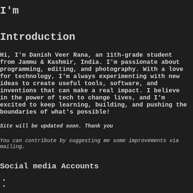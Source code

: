 <meta name='viewport' content='width=device-width, initial-scale=1'/><!DOCTYPE html>
<html lang="en">
<head>
  <meta charset="UTF-8">
  <meta name="viewport" content="width=device-width, initial-scale=1.0">
  <title>Dark Theme with Scrambled Text</title>
  <link href="https://fonts.googleapis.com/css?family=Roboto+Mono:100&display=swap" rel="stylesheet">
  <link href="https://cdnjs.cloudflare.com/ajax/libs/font-awesome/5.15.4/css/all.min.css" rel="stylesheet"> <!-- Font Awesome -->
  <link rel="stylesheet" href="style.css">
</head>
<body>

  <!-- Intro Section -->
  <div class="im">
    <h1>I'm</h1>
  </div>

  <!-- Scrambled Text Section -->
  <div class="container">
    <div class="text"></div>
  </div>

  <!-- Introduction Text Section -->
  <div class="intro">
    <h1>Introduction</h1>
    <h3>Hi, I'm Danish Veer Rana, an 11th-grade student from Jammu & Kashmir, India. I'm passionate about programming, editing, and photography. With a love for technology, I'm always experimenting with new ideas to create useful tools, software, and inventions that can make a real impact. I believe in the power of tech to change lives, and I'm excited to keep learning, building, and pushing the boundaries of what's possible!</h3>
    <h5>Site will be updated soon. Thank you</h5>
    <h6>You can contribute by suggesting me some improvements via mailing.</h6>
  </div>

  <!-- Social Media Section -->
  <div class="social-media">
    <h2>Social media Accounts</h2>
    <div class="yek-social">
      <ul class="yek-social__list">
        <li class="yek-social__item">
          <a class="yek-social__link" href="mailto:veerdanish452008@gmail.com">
            <span class="yek-social__button yek-social__button--gmail">
              <i class="yek-social__icon yek-social__icon--gmail fa fa-envelope"></i>
            </span>
          </a>
        </li>
        <li class="yek-social__item">
          <a class="yek-social__link" href="https://github.com/danishveerrana">
            <span class="yek-social__button yek-social__button--github">
              <i class="yek-social__icon yek-social__icon--codepen fab fa-github-alt"></i>
            </span>
          </a>
        </li>
           </span>
          </a>
        </li>
      </ul>
    </div>
  </div>

  <!-- Link to External JavaScript -->
  <script src="script.js"></script>
</body>
</html><style>/* General body and text setup */
html, body {
  font-family: 'Courier New', monospace;
  background-color: #1e1e1e; /* Dark gray background for a clean look */
  color: #d4d4d4; /* Light gray text for a softer contrast */
  margin: 0;
  padding: 0;
  height: 120%;
  overflow-x: hidden;
}

/* Intro Section */
.intro {
  height: 100%;
  width: 100%;
  display: flex;
  flex-direction: column; /* Stack elements vertically */
  justify-content: center; /* Vertically center */
  align-items: center;     /* Horizontally center */
  padding: 0 20px;
  box-sizing: border-box;
}

h1 {
  color: #57a6e3; /* Soft blue for headings */
  font-weight: bold;
  margin: 0;
}

h3 {
  color: #a1b4b0; /* Muted cyan for subtext */
  font-weight: 300;
  font-size: 18px; /* Adjust font size for subtext */
  margin: 10px 0;
  text-align: left;
}

h6 {
  color: green; /* Light gray for additional text */
  text-align: center;
  margin: 0;
}

/* Container for Scrambled Text */
.container {
  height: 20%;
  width: 90%;
  display: flex;
  justify-content: start; /* Align left */
  align-items: start;    /* Align left */
}

.text {
  font-weight: bold;
  font-size: 80px;
  color: #c8e6c9; /* Light green for scrambled text */
}

/* Syntax Highlighting for text elements in the dark theme */
.dud {
  color: #ff8c00; /* Soft orange for dud (scrambled) characters */
}

/* Links and hover effects */
a {
  color: #80cbc4; /* Soft teal for links */
  text-decoration: none;
}

a:hover {
  color: #ff7043; /* Muted orange on hover */
  text-decoration: underline;
}

/* Buttons */
button {
  background-color: #3f3f3f; /* Dark gray for buttons */
  color: #d4d4d4; /* Light text for buttons */
  border: 2px solid #80cbc4; /* Soft teal border */
  padding: 10px 20px;
  border-radius: 5px;
  font-family: 'Courier New', monospace;
  cursor: pointer;
}

button:hover {
  background-color: #80cbc4; /* Soft teal on hover */
  color: #1e1e1e; /* Dark background for text */
  border-color: #57a6e3; /* Soft blue border on hover */
}

/* Social Media Section */
.social-media {
  width: 100%;
  text-align: center;
  margin-top: 50px; /* Normal margin below the introduction */
  padding: 20px 0;
}

/* Title for social media */
.social-media h2 {
  color: #90a4ae; /* Muted gray for the subheading */
  font-size: 20px;
  margin-bottom: 20px; /* Space below the title */
}

/* Align the social media buttons */
.yek-social__list {
  display: flex;
  justify-content: center; /* Center the items horizontally */
  gap: 20px; /* Normal gap between icons */
}

.yek-social__item {
  width: 64px;
  height: 64px;
}

.yek-social__button {
  background-color: #3f3f3f; /* Dark gray button background */
  box-shadow: 0 4px 6px rgba(0, 0, 0, 0.1);
  text-align: center;
  border-radius: 50%;
}

.yek-social__icon {
  color: #d4d4d4; /* Light gray icons */
  font-size: 2em;
}

.yek-social__link:hover .yek-social__button {
  transform: translateY(-4px);
  transition: 0.3s ease;
}

.yek-social__link:hover .yek-social__icon {
  color: #ff7043; /* Muted orange on hover */
}

/* Responsive Design */
@media (max-width: 768px) {
  .intro {
    height: 30%;
  }
  .text {
    font-size: 40px;
  }

  .yek-social__list {
    flex-direction: column; /* Stack the icons vertically on smaller screens */
    align-items: center;
  }

  .yek-social__item {
    margin-bottom: 10px; /* Add space between icons when stacked */
  }
}</style><script>class TextScramble {
  constructor(el) {
    this.el = el;
    this.chars = '!<>-_\\/[]{}--=+*^?#_____';
    this.update = this.update.bind(this);
  }

  setText(newText) {
    const oldText = this.el.innerText;
    const length = Math.max(oldText.length, newText.length);
    const promise = new Promise(resolve => this.resolve = resolve);
    this.queue = [];
    for (let i = 0; i < length; i++) {
      const from = oldText[i] || '';
      const to = newText[i] || '';
      const start = Math.floor(Math.random() * 40);
      const end = start + Math.floor(Math.random() * 40);
      this.queue.push({ from, to, start, end });
    }
    cancelAnimationFrame(this.frameRequest);
    this.frame = 0;
    this.update();
    return promise;
  }

  update() {
    let output = '';
    let complete = 0;
    for (let i = 0, n = this.queue.length; i < n; i++) {
      let { from, to, start, end, char } = this.queue[i];
      if (this.frame >= end) {
        complete++;
        output += to;
      } else if (this.frame >= start) {
        if (!char || Math.random() < 0.2) {
          char = this.randomChar();
          this.queue[i].char = char;
        }
        output += `<span class="dud">${char}</span>`;
      } else {
        output += from;
      }
    }
    this.el.innerHTML = output;
    if (complete === this.queue.length) {
      this.resolve();
    } else {
      this.frameRequest = requestAnimationFrame(this.update);
      this.frame++;
    }
  }

  randomChar() {
    return this.chars[Math.floor(Math.random() * this.chars.length)];
  }
}

const phrases = [
  'Danish Veer Rana',
  'a good Photographer',
  'Tech Enthusiast',
  'a editor'
];

const el = document.querySelector('.text');
const fx = new TextScramble(el);

let counter = 0;
const next = () => {
  fx.setText(phrases[counter]).then(() => {
    setTimeout(next, 800);
  });
  counter = (counter + 1) % phrases.length;
};

next();</script>
